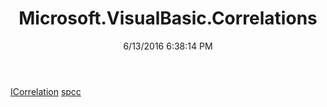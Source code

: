 ﻿---
title: Microsoft.VisualBasic.Correlations
date: 6/13/2016 6:38:14 PM
---

[ICorrelation](T-Microsoft.VisualBasic.Correlations.ICorrelation.html)
[spcc](T-Microsoft.VisualBasic.Correlations.spcc.html)
